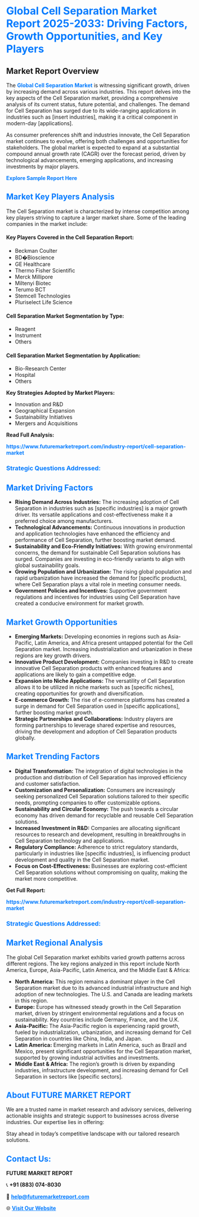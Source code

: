 <h1 style="color: #007BFF;">Global Cell Separation Market Report 2025-2033: Driving Factors, Growth Opportunities, and Key Players</h1>

<section id="overview">
<h2>Market Report Overview</h2>
<p>The <a href="https://www.futuremarketreport.com/industry-report/cell-separation-market" style="color: #007BFF; text-decoration: none;"><strong>Global Cell Separation Market</strong></a> is witnessing significant growth, driven by increasing demand across various industries. This report delves into the key aspects of the Cell Separation market, providing a comprehensive analysis of its current status, future potential, and challenges. The demand for Cell Separation has surged due to its wide-ranging applications in industries such as [insert industries], making it a critical component in modern-day [applications].</p>
<p>As consumer preferences shift and industries innovate, the Cell Separation market continues to evolve, offering both challenges and opportunities for stakeholders. The global market is expected to expand at a substantial compound annual growth rate (CAGR) over the forecast period, driven by technological advancements, emerging applications, and increasing investments by major players.</p>
</section>

<section id="overview">
<p><a href="https://www.futuremarketreport.com/request-sample/reportId=108842" style="color: #007BFF; text-decoration: none;"><strong>Explore Sample Report Here</strong></a></p>
</section>

<section id="key-players">
<h2 style="color: #007BFF;">Market Key Players Analysis</h2>
<p>The Cell Separation market is characterized by intense competition among key players striving to capture a larger market share. Some of the leading companies in the market include:</p>
<h4>Key Players Covered in the Cell Separation Report:</h4>
<ul><li>Beckman Coulter</li><li>BD�Bioscience</li><li>GE Healthcare</li><li>Thermo Fisher Scientific</li><li>Merck Millipore</li><li>Miltenyi Biotec</li><li>Terumo BCT</li><li>Stemcell Technologies</li><li>Pluriselect Life Science</li></ul>
<h4>Cell Separation Market Segmentation by Type:</h4>
<ul><li>Reagent</li><li>Instrument</li><li>Others</li></ul>

<h4>Cell Separation Market Segmentation by Application:</h4>
<ul><li>Bio-Research Center</li><li>Hospital</li><li>Others</li></ul>
<p><strong>Key Strategies Adopted by Market Players:</strong></p>
<ul>
<li>Innovation and R&D</li>
<li>Geographical Expansion</li>
<li>Sustainability Initiatives</li>
<li>Mergers and Acquisitions</li>
</ul>
</section>

<section>
<p><strong>Read Full Analysis: </strong></p><a href="https://www.futuremarketreport.com/industry-report/cell-separation-market" style="color: #007BFF; text-decoration: none;"><strong>https://www.futuremarketreport.com/industry-report/cell-separation-market</strong></a>
<h3 style="color: #007BFF;">Strategic Questions Addressed:</h3>
</section>

<section id="driving-factors">
<h2 style="color: #007BFF;">Market Driving Factors</h2>
<ul>
<li><strong>Rising Demand Across Industries:</strong> The increasing adoption of Cell Separation in industries such as [specific industries] is a major growth driver. Its versatile applications and cost-effectiveness make it a preferred choice among manufacturers.</li>
<li><strong>Technological Advancements:</strong> Continuous innovations in production and application technologies have enhanced the efficiency and performance of Cell Separation, further boosting market demand.</li>
<li><strong>Sustainability and Eco-Friendly Initiatives:</strong> With growing environmental concerns, the demand for sustainable Cell Separation solutions has surged. Companies are investing in eco-friendly variants to align with global sustainability goals.</li>
<li><strong>Growing Population and Urbanization:</strong> The rising global population and rapid urbanization have increased the demand for [specific products], where Cell Separation plays a vital role in meeting consumer needs.</li>
<li><strong>Government Policies and Incentives:</strong> Supportive government regulations and incentives for industries using Cell Separation have created a conducive environment for market growth.</li>
</ul>
</section>

<section id="growth-opportunities">
<h2 style="color: #007BFF;">Market Growth Opportunities</h2>
<ul>
<li><strong>Emerging Markets:</strong> Developing economies in regions such as Asia-Pacific, Latin America, and Africa present untapped potential for the Cell Separation market. Increasing industrialization and urbanization in these regions are key growth drivers.</li>
<li><strong>Innovative Product Development:</strong> Companies investing in R&D to create innovative Cell Separation products with enhanced features and applications are likely to gain a competitive edge.</li>
<li><strong>Expansion into Niche Applications:</strong> The versatility of Cell Separation allows it to be utilized in niche markets such as [specific niches], creating opportunities for growth and diversification.</li>
<li><strong>E-commerce Growth:</strong> The rise of e-commerce platforms has created a surge in demand for Cell Separation used in [specific applications], further boosting market growth.</li>
<li><strong>Strategic Partnerships and Collaborations:</strong> Industry players are forming partnerships to leverage shared expertise and resources, driving the development and adoption of Cell Separation products globally.</li>
</ul>
</section>

<section id="trending-factors">
<h2 style="color: #007BFF;">Market Trending Factors</h2>
<ul>
<li><strong>Digital Transformation:</strong> The integration of digital technologies in the production and distribution of Cell Separation has improved efficiency and customer satisfaction.</li>
<li><strong>Customization and Personalization:</strong> Consumers are increasingly seeking personalized Cell Separation solutions tailored to their specific needs, prompting companies to offer customizable options.</li>
<li><strong>Sustainability and Circular Economy:</strong> The push towards a circular economy has driven demand for recyclable and reusable Cell Separation solutions.</li>
<li><strong>Increased Investment in R&D:</strong> Companies are allocating significant resources to research and development, resulting in breakthroughs in Cell Separation technology and applications.</li>
<li><strong>Regulatory Compliance:</strong> Adherence to strict regulatory standards, particularly in industries like [specific industries], is influencing product development and quality in the Cell Separation market.</li>
<li><strong>Focus on Cost-Effectiveness:</strong> Businesses are exploring cost-efficient Cell Separation solutions without compromising on quality, making the market more competitive.</li>
</ul>
</section>

<section>
<p><strong>Get Full Report: </strong></p><a href="https://www.futuremarketreport.com/industry-report/cell-separation-market" style="color: #007BFF; text-decoration: none;"><strong>https://www.futuremarketreport.com/industry-report/cell-separation-market</strong></a>
<h3 style="color: #007BFF;">Strategic Questions Addressed:</h3>
</section>


<section id="regional-analysis">
<h2 style="color: #007BFF;">Market Regional Analysis</h2>
<p>The global Cell Separation market exhibits varied growth patterns across different regions. The key regions analyzed in this report include North America, Europe, Asia-Pacific, Latin America, and the Middle East & Africa:</p>
<ul>
<li><strong>North America:</strong> This region remains a dominant player in the Cell Separation market due to its advanced industrial infrastructure and high adoption of new technologies. The U.S. and Canada are leading markets in this region.</li>
<li><strong>Europe:</strong> Europe has witnessed steady growth in the Cell Separation market, driven by stringent environmental regulations and a focus on sustainability. Key countries include Germany, France, and the U.K.</li>
<li><strong>Asia-Pacific:</strong> The Asia-Pacific region is experiencing rapid growth, fueled by industrialization, urbanization, and increasing demand for Cell Separation in countries like China, India, and Japan.</li>
<li><strong>Latin America:</strong> Emerging markets in Latin America, such as Brazil and Mexico, present significant opportunities for the Cell Separation market, supported by growing industrial activities and investments.</li>
<li><strong>Middle East & Africa:</strong> The region’s growth is driven by expanding industries, infrastructure development, and increasing demand for Cell Separation in sectors like [specific sectors].</li>
</ul>
</section>

<footer>
<h2 style="color: #007BFF;">About FUTURE MARKET REPORT</h2>
<p>We are a trusted name in market research and advisory services, delivering actionable insights and strategic support to businesses across diverse industries. Our expertise lies in offering:</p>

<p>Stay ahead in today’s competitive landscape with our tailored research solutions.</p>

<h2 style="color: #007BFF;">Contact Us:</h2>
<p><strong>FUTURE MARKET REPORT</strong></p>
<p>📞 <strong>+91 (883) 074-8030</strong></p>
<p>📧 <strong><a href="mailto:help@futuremarketreport.com" style="color: #007BFF;">help@futuremarketreport.com</a></strong></p>
<p>🌐 <strong><a href="https://www.futuremarketreport.com/" style="color: #007BFF;">Visit Our Website</a></strong></p>
</footer>